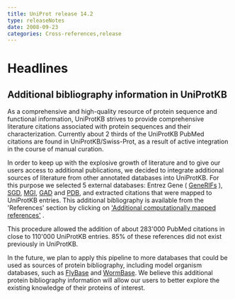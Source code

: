 ```yaml
---
title: UniProt release 14.2
type: releaseNotes
date: 2008-09-23
categories: Cross-references,release
---
```


# Headlines

## Additional bibliography information in UniProtKB

As a comprehensive and high-quality resource of protein sequence and functional information, UniProtKB strives to provide comprehensive literature citations associated with protein sequences and their characterization. Currently about 2 thirds of the UniProtKB PubMed citations are found in UniProtKB/Swiss-Prot, as a result of active integration in the course of manual curation.

In order to keep up with the explosive growth of literature and to give our users access to additional publications, we decided to integrate additional sources of literature from other annotated databases into UniProtKB. For this purpose we selected 5 external databases: Entrez Gene ( [GeneRIFs](http://www.ncbi.nlm.nih.gov/projects/GeneRIF/) ), [SGD](http://www.yeastgenome.org/), [MGI](http://www.informatics.jax.org/), [GAD](http://geneticassociationdb.nih.gov/) and [PDB](http://www.rcsb.org/pdb/home/home.do), and extracted citations that were mapped to UniProtKB entries. This additional bibliography is available from the 'References' section by clicking on ['Additional computationally mapped references'](http://www.uniprot.org/uniprotkb/P03875#section_ref) .

This procedure allowed the addition of about 283'000 PubMed citations in close to 110'000 UniProtKB entries. 85% of these references did not exist previously in UniProtKB.

In the future, we plan to apply this pipeline to more databases that could be used as sources of protein bibliography, including model organism databases, such as [FlyBase](http://flybase.org/) and [WormBase](http://www.wormbase.org/). We believe this additional protein bibliography information will allow our users to better explore the existing knowledge of their proteins of interest.
